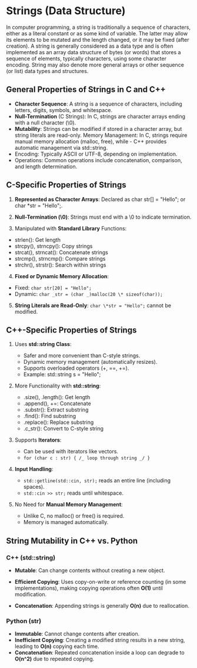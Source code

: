 # Strings (Data Structure)

In computer programming, a string is traditionally a sequence of characters, either as a literal constant or as some kind of variable. The latter may allow its elements to be mutated and the length changed, or it may be fixed (after creation). A string is generally considered as a data type and is often implemented as an array data structure of bytes (or words) that stores a sequence of elements, typically characters, using some character encoding. String may also denote more general arrays or other sequence (or list) data types and structures.

## General Properties of Strings in C and C++

- **Character Sequence**: A string is a sequence of characters, including letters, digits, symbols, and whitespace.
- **Null-Termination** (C Strings): In C, strings are character arrays ending with a null character (\0).
- **Mutability**: Strings can be modified if stored in a character array, but string literals are read-only.
  Memory Management: In C, strings require manual memory allocation (malloc, free), while - C++ provides automatic management via std::string.
- Encoding: Typically ASCII or UTF-8, depending on implementation.
- Operations: Common operations include concatenation, comparison, and length determination.

## **C-Specific** Properties of Strings

1. **Represented as Character Arrays**: Declared as char str[] = "Hello"; or char \*str = "Hello";.

2. **Null-Termination (\0)**: Strings must end with a \0 to indicate termination.

3. Manipulated with **Standard Library** Functions:

- strlen(): Get length
- strcpy(), strncpy(): Copy strings
- strcat(), strncat(): Concatenate strings
- strcmp(), strncmp(): Compare strings
- strchr(), strstr(): Search within strings

4. **Fixed or Dynamic Memory Allocation**:

- Fixed:
  `char str[20] = "Hello";`
- Dynamic:
  `char _str = (char _)malloc(20 \* sizeof(char));`

5. **String Literals are Read-Only**: `char \*str = "Hello";` cannot be modified.

## **C++-Specific** Properties of Strings

1. Uses **std::string Class**:

   - Safer and more convenient than C-style strings.
   - Dynamic memory management (automatically resizes).
   - Supports overloaded operators (+, ==, +=).
   - Example: std::string s = "Hello";

2. More Functionality with **std::string**:

   - .size(), .length(): Get length
   - .append(), +=: Concatenate
   - .substr(): Extract substring
   - .find(): Find substring
   - .replace(): Replace substring
   - .c_str(): Convert to C-style string

3. Supports **Iterators**:

   - Can be used with iterators like vectors.
   - `for (char c : str) { /_ loop through string _/ }`

4. **Input Handling**:

   - `std::getline(std::cin, str);` reads an entire line (including spaces).
   - `std::cin >> str;` reads until whitespace.

5. No Need for **Manual Memory Management**:
   - Unlike C, no malloc() or free() is required.
   - Memory is managed automatically.

## String Mutability in C++ vs. Python

### C++ (std::string)

- **Mutable**: Can change contents without creating a new object.

- **Efficient Copying**: Uses copy-on-write or reference counting (in some implementations), making copying operations often **O(1)** until modification.

- **Concatenation**: Appending strings is generally **O(n)** due to reallocation.

### Python (str)

- **Immutable**: Cannot change contents after creation.
- **Inefficient Copying**: Creating a modified string results in a new string, leading to **O(n)** copying each time.
- **Concatenation**: Repeated concatenation inside a loop can degrade to **O(n^2)** due to repeated copying.


